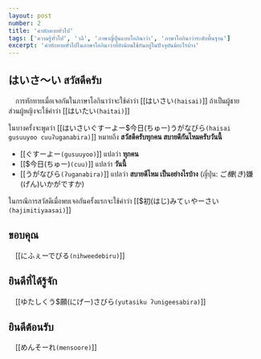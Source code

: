 ```yaml
---
layout: post
number: 2
title: 'คำทักทายทั่วไป'
tags: ['ความรู้ทั่วไป', 'วลี', 'ภาษาญี่ปุ่นแบบโอกินาว่า', 'ภาษาโอกินาว่าระดับพื้นฐาน']
excerpt: 'คำทักทายทั่วไปในภาษาโอกินาว่าที่ยังนิยมใช้กันอยู่ในปัจจุบันมีอะไรบ้าง'
---
```


## はいさ～い สวัสดีครับ
　การทักทายเมื่อเจอกันในภาษาโอกินาว่าจะใช้คำว่า [[はいさい`(haisai)`]] ถ้าเป็นผู้ชาย<br>
ส่วนผู้หญิงจะใช้คำว่า [[はいたい`(haitai)`]]<br>

ในบางครั้งจะพูดว่า [[はいさいぐすーよー$今日(ちゅー)うがなびら`(haisai gusuuyoo cuuʔuganabira)`]]
หมายถึง **สวัสดีครับทุกคน สบายดีกันไหมครับวันนี้**<br>
- [[ぐすーよー`(gusuuyoo)`]] แปลว่า **ทุกคน**
- [[$今日(ちゅー)`(cuu)`]] แปลว่า **วันนี้**
- [[うがなびら`(ʔuganabira)`]] แปลว่า **สบายดีไหม เป็นอย่างไรบ้าง** (ญี่ปุ่น: ご$機(き)$嫌(げん)いかがですか)

ในกรณีการสวัสดีเมื่อพบเจอกันครั้งแรกจะใช้คำว่า [[$初(はじ)みてぃやーさい`(hajimitiyaasai)`]]

## ขอบคุณ
　[[にふぇーでびる`(nihweedebiru)`]]

## ยินดีที่ได้รู้จัก
　[[ゆたしくう$願(にげー)さびら`(yutasiku ʔunigeesabira)`]]

## ยินดีต้อนรับ
　[[めんそーれ`(mensoore)`]]
